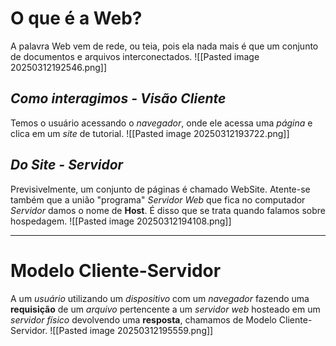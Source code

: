 # O que é a Web?

A palavra Web vem de rede, ou teia, pois ela nada mais é que um conjunto de documentos e arquivos interconectados.
![[Pasted image 20250312192546.png]]

## *Como interagimos - Visão Cliente*

Temos o usuário acessando o *navegador*, onde ele acessa uma *página* e clica em um *site* de tutorial.
![[Pasted image 20250312193722.png]]

## *Do Site - Servidor*

Previsivelmente, um conjunto de páginas é chamado WebSite.
Atente-se também que a união "programa" *Servidor Web* que fica no computador *Servidor* damos o nome de **Host**. É disso que se trata quando falamos sobre hospedagem.
![[Pasted image 20250312194108.png]]

---

# Modelo Cliente-Servidor

A um *usuário* utilizando um *dispositivo* com um *navegador* fazendo uma **requisição** de um *arquivo* pertencente a um *servidor web* hosteado em um *servidor físico* devolvendo uma **resposta**, chamamos de Modelo Cliente-Servidor.
![[Pasted image 20250312195559.png]]